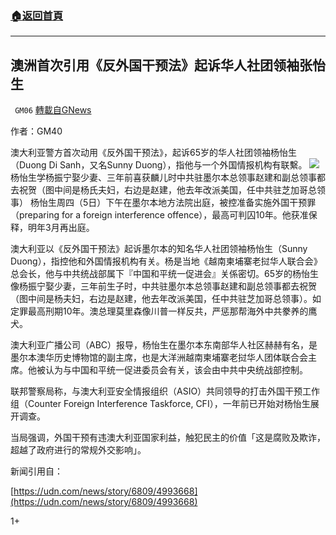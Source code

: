 ###  [:house:返回首頁](https://github.com/ourhimalayas/txt)
---

## 澳洲首次引用《反外国干预法》起诉华人社团领袖张怡生
` GM06` [轉載自GNews](https://gnews.org/zh-hans/533048/)

作者：GM40

澳大利亚警方首次动用《反外国干预法》，起诉65岁的华人社团领袖杨怡生（Duong Di Sanh，又名Sunny Duong），指他与一个外国情报机构有联繫。
![]()![](https://media.discordapp.net/attachments/629947565743407104/774317181327638538/image0.jpg)杨怡生学杨振宁娶少妻、三年前喜获麟儿时中共驻墨尔本总领事赵建和副总领事都去祝贺（图中间是杨氏夫妇，右边是赵建，他去年改派美国，任中共驻芝加哥总领事）
杨怡生周四（5日）下午在墨尔本地方法院出庭，被控准备实施外国干预罪（preparing for a foreign interference offence），最高可判囚10年。他获准保释，明年3月再出庭。

澳大利亚以《反外国干预法》起诉墨尔本的知名华人社团领袖杨怡生（Sunny Duong），指控他和外国情报机构有关。杨是当地《越南柬埔寨老挝华人联合会》总会长，他与中共统战部属下『中国和平统一促进会』关係密切。65岁的杨怡生像杨振宁娶少妻，三年前生子时，中共驻墨尔本总领事赵建和副总领事都去祝贺（图中间是杨夫妇，右边是赵建，他去年改派美国，任中共驻芝加哥总领事）。如定罪最高刑期10年。澳总理莫里森像川普一样反共，严惩那帮海外中共豢养的鹰犬。

澳大利亚广播公司（ABC）报导，杨怡生在墨尔本东南部华人社区赫赫有名，是墨尔本澳华历史博物馆的副主席，也是大洋洲越南柬埔寨老挝华人团体联合会主席。他被认为与中国和平统一促进委员会有关，该会由中共中央统战部控制。

联邦警察局称，与澳大利亚安全情报组织（ASIO）共同领导的打击外国干预工作组（Counter Foreign Interference Taskforce, CFI），一年前已开始对杨怡生展开调查。

当局强调，外国干预有违澳大利亚国家利益，触犯民主的价值「这是腐败及欺诈，超越了政府进行的常规外交影响」。

新闻引用自：

[https://udn.com/news/story/6809/4993668](https://udn.com/news/story/6809/4993668)

1+
